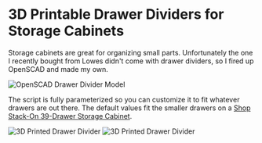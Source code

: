 3D Printable Drawer Dividers for Storage Cabinets
=================================================


Storage cabinets are great for organizing small parts. Unfortunately the one I recently bought from Lowes didn't come with drawer dividers, so I fired up OpenSCAD and made my own.

![](http://farm8.staticflickr.com/7016/6805368539_6297a68df3_m.jpg "OpenSCAD Drawer Divider Model")


The script is fully parameterized so you can customize it to fit whatever drawers are out there. The default values fit the smaller drawers on a [Shop Stack-On 39-Drawer Storage Cabinet](http://www.lowes.com/pd_124553-941-DSB-39_).

![](http://farm8.staticflickr.com/7165/6805368809_6b3ef9e9c8_m.jpg "3D Printed Drawer Divider") ![](http://farm8.staticflickr.com/7009/6805368273_024b68037b_m.jpg "3D Printed Drawer Divider")
